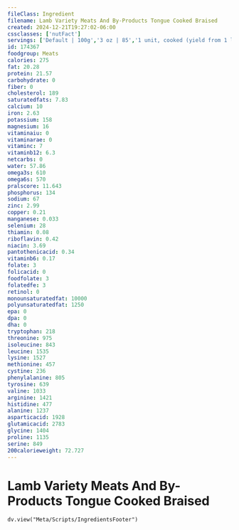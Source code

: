 ```yaml
---
fileClass: Ingredient
filename: Lamb Variety Meats And By-Products Tongue Cooked Braised
created: 2024-12-21T19:27:02-06:00
cssclasses: ['nutFact']
servings: ['Default | 100g','3 oz | 85','1 unit, cooked (yield from 1 lb raw meat) | 255']
id: 174367
foodgroup: Meats
calories: 275
fat: 20.28
protein: 21.57
carbohydrate: 0
fiber: 0
cholesterol: 189
saturatedfats: 7.83
calcium: 10
iron: 2.63
potassium: 158
magnesium: 16
vitaminaiu: 0
vitaminarae: 0
vitaminc: 7
vitaminb12: 6.3
netcarbs: 0
water: 57.86
omega3s: 610
omega6s: 570
pralscore: 11.643
phosphorus: 134
sodium: 67
zinc: 2.99
copper: 0.21
manganese: 0.033
selenium: 28
thiamin: 0.08
riboflavin: 0.42
niacin: 3.69
pantothenicacid: 0.34
vitaminb6: 0.17
folate: 3
folicacid: 0
foodfolate: 3
folatedfe: 3
retinol: 0
monounsaturatedfat: 10000
polyunsaturatedfat: 1250
epa: 0
dpa: 0
dha: 0
tryptophan: 218
threonine: 975
isoleucine: 843
leucine: 1535
lysine: 1527
methionine: 457
cystine: 236
phenylalanine: 805
tyrosine: 639
valine: 1033
arginine: 1421
histidine: 477
alanine: 1237
asparticacid: 1928
glutamicacid: 2783
glycine: 1404
proline: 1135
serine: 849
200calorieweight: 72.727
---
```


# Lamb Variety Meats And By-Products Tongue Cooked Braised

```dataviewjs
dv.view("Meta/Scripts/IngredientsFooter")
```